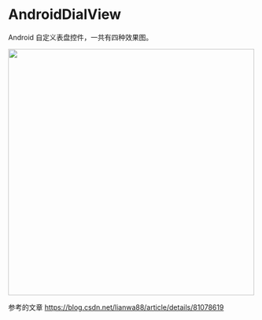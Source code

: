 # AndroidDialView
Android 自定义表盘控件，一共有四种效果图。       

<image src="https://github.com/hgncxzy/AndroidDialView/blob/master/app/src/main/res/mipmap-mdpi/Screenshot.png?raw=true" width="500px"/>

参考的文章 https://blog.csdn.net/lianwa88/article/details/81078619
